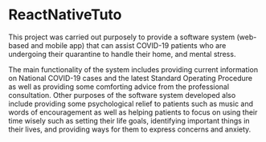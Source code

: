 # ReactNativeTuto
 
This project was carried out purposely to provide a software system (web-based and mobile app) that can assist COVID-19 patients who are undergoing their quarantine to handle their home, and mental stress. 
 
The main functionality of the system includes providing current information on National COVID-19 cases and the latest Standard Operating Procedure as well as providing some comforting advice from the professional consultation. Other purposes of the software system developed also include providing some psychological relief to patients such as music and words of encouragement as well as helping patients to focus on using their time wisely such as setting their life goals, identifying important things in their lives, and providing ways for them to express concerns and anxiety. 
